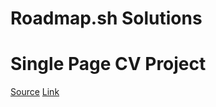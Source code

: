 # Roadmap.sh Solutions

# Single Page CV Project
[Source](https://github.com/Maks162s/roadmap.sh-solutions/tree/main/WebDevelopment/Single-Page-CV)
[Link](https://html-preview.github.io/?url=https://github.com/Maks162s/roadmap.sh-solutions/blob/main/WebDevelopment/Single-Page-CV/index.html)
 
